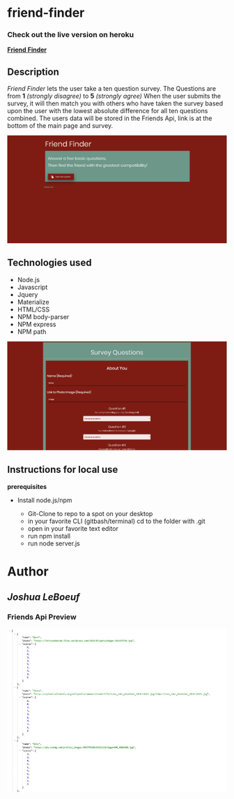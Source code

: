 # friend-finder

### Check out the live version on heroku
**[Friend Finder](https://human-friend-finder.herokuapp.com/)**

## Description 

*Friend Finder* lets the user take a ten question survey. The Questions are from **1** *(strongly disagree)* to **5** *(strongly agree)* When the user submits the survey, it will then match you with others who have taken the survey based upon the user with the lowest absolute difference for all ten questions combined. The users data will be stored in the Friends Api, link is at the bottom of the main page and survey.

![front](app/public/img/main.PNG)

## Technologies used
- Node.js
- Javascript
- Jquery
- Materialize
- HTML/CSS
- NPM body-parser
- NPM express 
- NPM path

![survey](app/public/img/survey.PNG)

## Instructions for local use
**prerequisites**
- Install node.js/npm

    - Git-Clone to repo to a spot on your desktop
    - in your favorite CLI (gitbash/terminal) cd to the folder with .git
    - open in your favorite text editor
    - run npm install
    - run node server.js


# Author
## *Joshua LeBoeuf*


### Friends Api Preview

![api](app/public/img/friends.PNG)

